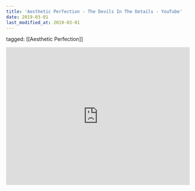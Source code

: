 ```yaml
---
title: 'Aesthetic Perfection - The Devils In The Details - YouTube'
date: 2019-03-01
last_modified_at: 2019-03-01
---
```

tagged: [[Aesthetic Perfection]]
<iframe allow="accelerometer; autoplay; clipboard-write; encrypted-media; gyroscope; picture-in-picture" allowfullscreen="" frameborder="0" height="375" id="youtube_iframe" src="https://www.youtube.com/embed/44qZRCUZvbc?feature=oembed&amp;enablejsapi=1&amp;origin=https://safe.txmblr.com&amp;wmode=opaque" width="500"></iframe>